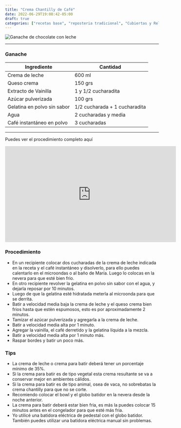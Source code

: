 ```yaml
---
title: "Crema Chantilly de Café"
date: 2022-06-29T19:08:42-05:00
draft: true
categories: ["recetas base", "reposteria tradicional", "Cubiertas y Rellenos"]
---
```

![Ganache de chocolate con leche](../../images/chantilly_cafe.jpg)
___
### Ganache

| Ingrediente | Cantidad |
| ----------- | ----------- |
| Crema de leche | 600 ml |
| Queso crema | 150 grs |
| Extracto de Vainilla | 1 y 1/2 cucharadita |
| Azúcar pulverizada | 100 grs |
| Gelatina en polvo sin sabor | 1/2 cucharada + 1 cucharadita |
| Agua | 2 cucharadas y media |
| Café instantáneo en polvo | 3 cucharadas |

___

Puedes ver el procedimiento completo aquí
<iframe width="560" height="315" src="https://www.youtube.com/embed/4rmWLDc_s0M" title="YouTube video player" frameborder="0" allow="accelerometer; autoplay; clipboard-write; encrypted-media; gyroscope; picture-in-picture" allowfullscreen></iframe>


### Procedimiento 
- En un recipiente colocar dos cucharadas de la crema de leche indicada en la receta y el café instantáneo y disolverlo, para ello puedes calentarlo en el microondas o al baño de María. Luego lo colocas en la nevera para que esté bien frio.
- En otro recipiente revolver la gelatina en polvo sin sabor con el agua, y dejarla reposar por 10 minutos.
- Luego de que la gelatina esté hidratada meterla al microonda para que se derrita.
- Batir a velocidad media baja la crema de leche y el queso crema bien frios hasta que estèn espumosos, esto es por aproximadamente 2 minutos.
- Tamizar el azúcar pulverizada y agregarla a la crema de leche.
- Batir a velocidad media alta por 1 minuto.
- Agregar la vainilla, el café derretido y la gelatina líquida a la mezcla.
- Batir a velocidad media alta por 1 minuto más.
- Raspar bordes y batir un poco más.

### Tips
- La crema de leche o crema para batir deberá tener un porcentaje mínimo de 35%.
- Si la crema para batir es de tipo vegetal esta crema resultante se va a conservar mejor en ambientes cálidos.
- Si la crema para batir es de tipo animal, osea de vaca, no sobrebatas la crema chantilly para que no se corte.
- Recomiendo colocar el bowl y el globo batidor en la nevera desde la noche anterior.
- La crema para batir deberá estar bien fria, es más la puedes colocar 15 minutos antes en el congelador para que esté más fria.
- Yo utilicé una batidora eléctrica de pedestal con el globo batidor. También puedes utilizar una batidora eléctrica manual sin problemas.
